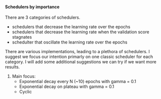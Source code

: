 
#### Schedulers by importance
There are 3 categories of schedulers.
- schedulers that decrease the learning rate over the epochs
- schedulers that decrease the learning rate when the validation score stagnates
- schedulter that oscillate the learning rate over the epochs

There are various implementations, leading to a plethora of schedulers. I suggest we focus our intention primarly on
one classic scheduler for each category. I will add some additional suggestions we can try if we want more results.

1. Main focus:
   - Exponential decay every N (~10) epochs with gamma = 0.1
   - Exponential decay on plateau with gamma = 0.1
   - Cyclic 
